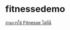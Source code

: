 # fitnessedemo

[อ่านการใช้ Fitnesse ได้ที่นี่](https://docs.google.com/document/d/1oSj4nseZXTavv7pqgRrdvcCygeYikRHxyV-TE7dctlg/edit?usp=sharing)
